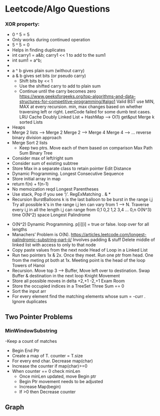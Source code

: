 # Leetcode/Algo Questions

### XOR property:
* 0 ^ 5 = 5
* Only works during continued operation
* 5 ^ 5 = 0
* Helps in finding duplicates
* int carry1 = a&b; carry1 << 1 to add to the sum1
* int sum1 = a^b;
* 
* a ^ b gives plain sum (without carry)
* a & b gives set bits (or pseudo carry)
    * Shift bits by << 1 
    * Use the shifted carry to add to plain sum
    * Continue until the carry becomes zero
https://www.geeksforgeeks.org/top-algorithms-and-data-structures-for-competitive-programming/#algo1
Valid BST 
use MIN, MAX at every recursion. min, max changes based on whether traversing left or right. LeetCode failed for some dumb test cases.
LRU Cache
Doubly Linked List + HashMap —> O(1) get&put
Merge k sorted Lists
* Heaps
* Merge 2 lists —> Merge 2 Merge 2 —> Merge 4 Merge 4 —> … reverse binary division approach
* Merge Sort 2 lists
    * Keep two ptrs. Move each of them based on comparison
Max Path Sum Binary Tree
* Consider max of left/right sum
* Consider sum of existing subtree
* Store Max in a separate class to retain pointer
Edit Distance
* Dynamic Programming. 
Longest Consecutive Sequence
* Store initial array in map
* return f(n) + f(n-1)
* No memoization reqd
Longest Parentheses
* Use stack, Pop if you see ‘)’. 
RegExMatching . & *
* Recursion
BurstBalloons
 k is the last balloon to be burst in the range i,j
Try all possible k's in the range i,j
 len can vary from 1 --> N. Traverse every i,j in all the length
 i,j can range from 0,1 0,2 1,2 3,4 ... 0,n
O(N^3) time O(N^2) space
Longest Palindrome
- O(N^2) Dynamic Programming. p[i][i] = true or false. loop over for all lengths
- Manachers’ Problem is O(N). https://articles.leetcode.com/longest-palindromic-substring-part-ii/ Involves padding & stuff
Delete middle of linked list with access to only to that node
- Copy paste values from the next node
Head of Loop in a Linked List
- Run two pointers 1x & 2x. Once they meet. Run one ptr from head. One from the meting pt both at 1x. Meeting point is the head of the loop
Towers of Hanoi
- Recursion. Move top 3 —> Buffer, Move left over to destination. Swap Buffer & destination in the next loop
Knight Movement
- Store all possible moves in delta +2,+1 -2,+1
Exam Room
- Store the occupied indices in a TreeSet
Three Sum == 0
- Sort the input arr
- For every element find the matching elements whose sum = -curr . Ignore duplicates
## Two Pointer Problems
### MinWindowSubstring
-Keep a count of matches 
- Begin End Ptr
- Create a map of T. counter = T.size
- For every end char. Decrease map(char)
- Increase the counter if map(char)>=0
- When counter == 0 check minLen
  - Once minLen updated, move Begin ptr
  - Begin Ptr movement needs to be adjusted
  - Increase Map(begin) 
  - If >0 then Decrease counter
## Graph
